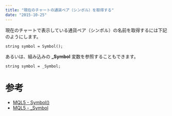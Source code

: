 ```yaml
---
title: "現在のチャートの通貨ペア（シンボル）を取得する"
date: "2015-10-25"
---
```


現在のチャートで表示している通貨ペア（シンボル）の名前を取得するには下記のようにします。

```mql
string symbol = Symbol();
```

あるいは、組み込みの **_Symbol** 変数を参照することもできます。

```mql
string symbol = _Symbol;
```

参考
====
* [MQL5 - Symbol()](https://www.mql5.com/en/docs/check/symbol)
* [MQL5 - _Symbol](https://www.mql5.com/en/docs/predefined/_symbol)


